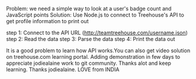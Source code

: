 
Problem: we need a simple way to look at a user's badge count and JavaScript points
Solution: Use Node.js to connect to Treehouse's API to get profile information to print out

step 1: Connect to the API URL (http://teamtreehouse.com/username.json)
step 2: Read the data
step 3: Parse the data
step 4: Print the data out

It is a good problem to learn how API works.You can also get video solution on treehouse.com learning portal.
Adding demonstration in few days to appreciate jodiealaine work to git community.
Thanks alot and keep learning.
Thanks jodiealaine.
LOVE from INDIA
